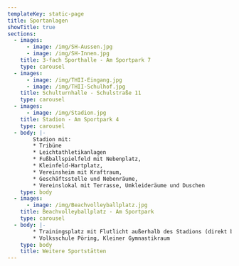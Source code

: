 ```yaml
---
templateKey: static-page
title: Sportanlagen
showTitle: true
sections:
  - images:
      - image: /img/SH-Aussen.jpg
      - image: /img/SH-Innen.jpg
    title: 3-fach Sporthalle - Am Sportpark 7
    type: carousel
  - images:
      - image: /img/THII-Eingang.jpg
      - image: /img/THII-Schulhof.jpg
    title: Schulturnhalle - Schulstraße 11
    type: carousel
  - images:
      - image: /img/Stadion.jpg
    title: Stadion - Am Sportpark 4
    type: carousel
  - body: |-
        Stadion mit:
        * Tribüne
        * Leichtathletikanlagen
        * Fußballspielfeld mit Nebenplatz,
        * Kleinfeld-Hartplatz,
        * Vereinsheim mit Kraftraum,
        * Geschäftsstelle und Nebenräume,
        * Vereinslokal mit Terrasse, Umkleideräume und Duschen
    type: body
  - images:
      - image: /img/Beachvolleyballplatz.jpg
    title: Beachvolleyballplatz - Am Sportpark
    type: carousel
  - body: |-
        * Trainingsplatz mit Flutlicht außerhalb des Stadions (direkt beim Beachvolleyplatz)
        * Volksschule Pöring, Kleiner Gymnastikraum
    type: body
    title: Weitere Sportstätten
---
```

